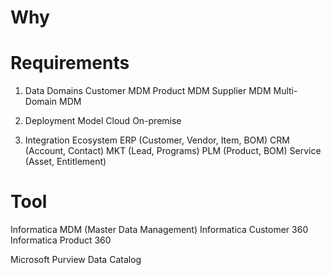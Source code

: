 

# Why


# Requirements

1. Data Domains
Customer MDM
Product MDM
Supplier MDM
Multi-Domain MDM

2. Deployment Model
Cloud
On-premise

3. Integration Ecosystem
ERP (Customer, Vendor, Item, BOM)
CRM (Account, Contact)
MKT (Lead, Programs)
PLM (Product, BOM)
Service (Asset, Entitlement)


# Tool
  
Informatica MDM (Master Data Management)
Informatica Customer 360
Informatica Product 360

Microsoft Purview Data Catalog


